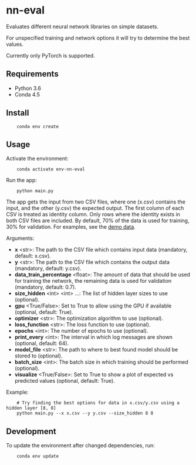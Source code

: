 nn-eval
=======

Evaluates different neural network libraries on simple datasets.

For unspecified training and network options it will try to determine the best values.

Currently only PyTorch is supported.


Requirements
------------

* Python 3.6
* Conda 4.5


Install
-------

        conda env create


Usage
-----

Activate the environment:

        conda activate env-nn-eval

Run the app:

        python main.py

The app gets the input from two CSV files, where one (x.csv) contains the input, and the other (y.csv) the expected output.
The first column of each CSV is treated as identity column.
Only rows where the identity exists in both CSV files are included.
By default, 70% of the data is used for training, 30% for validation.
For examples, see the [demo data](data).

Arguments:

-   **x** \<str>\: The path to the CSV file which contains input data (mandatory, default: x.csv).
-   **y** \<str>\: The path to the CSV file which contains the output data (mandatory, default: y.csv).
-   **data_train_percentage** \<float>\: The amount of data that should be used for training the network, the remaining data is used for validation  (mandatory, default: 0.7).
-   **size_hidden** \<int\> \<int\> ...: The list of hidden layer sizes to use (optional).
-   **gpu** \<True/False\>: Set to True to allow using the GPU if available (optional, default: True).
-   **optimizer** \<str\>: The optimization algorithm to use (optional).
-   **loss_function** \<str\>: The loss function to use (optional).
-   **epochs** \<int\>: The number of epochs to use (optional).
-   **print_every** \<int\>: The interval in which log messages are shown (optional, default: 64).
-   **model_file** \<str\>: The path to where to best found model should be stored to (optional).
-   **batch_size** \<int\>: The batch size in which training should be performed (optional).
-   **visualize** \<True/False\>: Set to True to show a plot of expected vs predicted values (optional, default: True).

Example:

        # Try finding the best options for data in x.csv/y.csv using a hidden layer [8, 8]
        python main.py --x x.csv --y y.csv --size_hidden 8 8


Development
-----------

To update the environment after changed dependencies, run:

        conda env update
